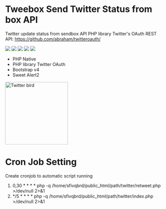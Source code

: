 # Tweebox Send Twitter Status from box API

Twitter update status from sendbox API
PHP library Twitter's OAuth REST API: https://github.com/abraham/twitteroauth/

<img src="https://img.shields.io/github/issues/erwindosianipar/tweebox-api"> <img src="https://img.shields.io/github/forks/erwindosianipar/tweebox-api"> <img src="https://img.shields.io/github/stars/erwindosianipar/tweebox-api"> <img src="https://img.shields.io/github/license/erwindosianipar/tweebox-api"> <img src="https://img.shields.io/twitter/url?url=https%3A%2F%2Fgithub.com%2Ferwindosianipar%2Ftweebox-api">

<ul>
  <li>PHP Native</li>
  <li>PHP library Twitter OAuth</li>
  <li>Bootstrap v4</li>
  <li>Sweet Alert2</li>
</ul>

<img src="http://pngimg.com/uploads/twitter/twitter_PNG9.png" alt="Twitter bird" width="200px">

# Cron Job Setting
Create cronjob to automatic script running
1. 0,30	*	*	*	*	php -q /home/sfivqbrd/public_html/path/twitter/retweet.php >/dev/null 2>&1
2. */5	*	*	*	*	php -q /home/sfivqbrd/public_html/path/twitter/index.php >/dev/null 2>&1
